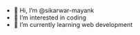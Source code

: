 - 👋 Hi, I’m @sikarwar-mayank
- 👀 I’m interested in coding
- 🌱 I’m currently learning web development

<!---
sikarwar-mayank/sikarwar-mayank is a ✨ special ✨ repository because its `README.md` (this file) appears on your GitHub profile.
You can click the Preview link to take a look at your changes.
--->
